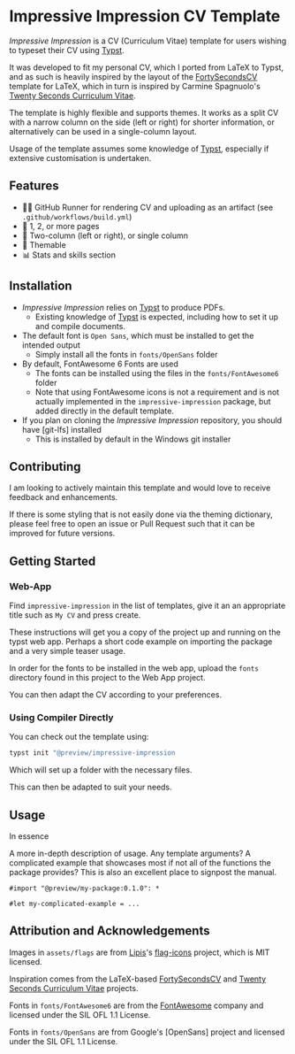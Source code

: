 # Impressive Impression CV Template

_Impressive Impression_ is a CV (Curriculum Vitae) template for users wishing to
typeset their CV using [Typst].

It was developed to fit my personal CV, which I ported from LaTeX to Typst,
and as such is heavily inspired by the layout of the [FortySecondsCV] template for LaTeX,
which in turn is inspired by Carmine Spagnuolo's [Twenty Seconds Curriculum Vitae].

The template is highly flexible and supports themes.
It works as a split CV with a narrow column on the side (left or right) for shorter information,
or alternatively can be used in a single-column layout.

Usage of the template assumes some knowledge of [Typst], especially if
extensive customisation is undertaken.

## Features

- 🏃‍➡️ GitHub Runner for rendering CV and uploading as an artifact (see `.github/workflows/build.yml`)
- 📄 1, 2, or more pages
- 📝 Two-column (left or right), or single column
- 🎨 Themable
- 📊 Stats and skills section

## Installation

- _Impressive Impression_ relies on [Typst] to produce PDFs.
  - Existing knowledge of [Typst] is expected, including how to set it up and compile documents. 
- The default font is `Open Sans`, which must be installed to get the intended output
  - Simply install all the fonts in `fonts/OpenSans` folder
- By default, FontAwesome 6 Fonts are used
  - The fonts can be installed using the files in the `fonts/FontAwesome6` folder
  - Note that using FontAwesome icons is not a requirement and is not actually implemented in the `impressive-impression` package, but added directly in the default template.
- If you plan on cloning the _Impressive Impression_ repository, you should have [git-lfs] installed
  - This is installed by default in the Windows git installer

## Contributing

I am looking to actively maintain this template and would love to receive feedback
and enhancements.

If there is some styling that is not easily done via the theming dictionary,
please feel free to open an issue or Pull Request such that it can be improved for future versions.

## Getting Started

### Web-App

Find `impressive-impression` in the list of templates, give it an an appropriate title such as `My CV` and press create.

These instructions will get you a copy of the project up and running on the typst web app. Perhaps a short code example on importing the package and a very simple teaser usage.

In order for the fonts to be installed in the web app, upload the `fonts` directory found in this project to the Web App project.

You can then adapt the CV according to your preferences.

### Using Compiler Directly

You can check out the template using:
```sh
typst init "@preview/impressive-impression
```

Which will set up a folder with the necessary files.

This can then be adapted to suit your needs.

## Usage

In essence

A more in-depth description of usage. Any template arguments? A complicated example that showcases most if not all of the functions the package provides? This is also an excellent place to signpost the manual.

```typ
#import "@preview/my-package:0.1.0": *

#let my-complicated-example = ...
```
  
## Attribution and Acknowledgements

Images in `assets/flags` are from [Lipis](https://github.com/lipis)'s
[flag-icons](https://github.com/lipis/flag-icons) project,
which is MIT licensed.

Inspiration comes from the LaTeX-based [FortySecondsCV] and [Twenty Seconds Curriculum Vitae] projects.

Fonts in `fonts/FontAwesome6` are from the [FontAwesome] company and licensed under the SIL OFL 1.1 License.

Fonts in `fonts/OpenSans` are from Google's [OpenSans] project and licensed under the SIL OFL 1.1 License.

[Typst]: https://typst.app/
[FortySecondsCV]: https://github.com/PandaScience/FortySecondsCV
[Twenty Seconds Curriculum Vitae]: https://github.com/spagnuolocarmine/TwentySecondsCurriculumVitae-LaTex
[FontAwesome Download]: https://fontawesome.com/download
[Google Fonts]: https://fonts.google.com
[git lfs]: https://git-lfs.com/
[FontAwesome]: https://fontawesome.com/
